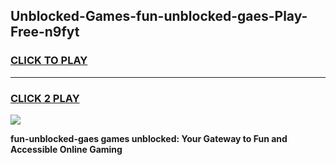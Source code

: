 
## Unblocked-Games-fun-unblocked-gaes-Play-Free-n9fyt
<h3>
<a href="https://premium76.site?title=fun-unblocked-gaes&ref=18A1">CLICK TO PLAY</a></h3>
<hr>

<h3>
<a href="https://premium76.site?title=fun-unblocked-gaes&ref=18A1">CLICK 2 PLAY</a>
  
</h3>

<a href="https://premium76.site?title=fun-unblocked-gaes&ref=18A1"><img src="https://clearcache.store/games.png"></a>


**fun-unblocked-gaes games unblocked: Your Gateway to Fun and Accessible Online Gaming**
